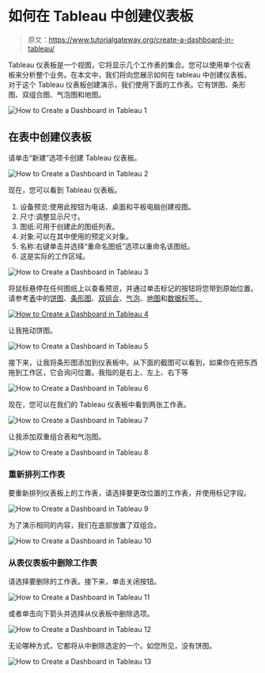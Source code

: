 # 如何在 Tableau 中创建仪表板

> 原文：<https://www.tutorialgateway.org/create-a-dashboard-in-tableau/>

Tableau 仪表板是一个视图，它将显示几个工作表的集合。您可以使用单个仪表板来分析整个业务。在本文中，我们将向您展示如何在 tableau 中创建仪表板。对于这个 Tableau 仪表板创建演示，我们使用下面的工作表。它有饼图、条形图、双组合图、气泡图和地图。

![How to Create a Dashboard in Tableau 1](img/0aaa2dc1797331ed763835c6be3b94b8.png)

## 在表中创建仪表板

请单击“新建”选项卡创建 Tableau 仪表板。

![How to Create a Dashboard in Tableau 2](img/4557f3ee2274971c6ac92bb98303c61b.png)

现在，您可以看到 Tableau 仪表板。

1.  设备预览:使用此按钮为电话、桌面和平板电脑创建视图。
2.  尺寸:调整显示尺寸。
3.  图纸:可用于创建此的图纸列表。
4.  对象:可以在其中使用的预定义对象。
5.  名称:右键单击并选择“重命名图纸”选项以重命名该图纸。
6.  这是实际的工作区域。

![How to Create a Dashboard in Tableau 3](img/1739a4cd9a5841bace0cd233d9830208.png)

将鼠标悬停在任何图纸上以查看预览，并通过单击标记的按钮将您带到原始位置。请参考[表](https://www.tutorialgateway.org/tableau/)中的[饼图](https://www.tutorialgateway.org/pie-chart-in-tableau/)、[条形图](https://www.tutorialgateway.org/bar-chart-in-tableau/)、[双组合](https://www.tutorialgateway.org/tableau-dual-combination-chart/)、[气泡](https://www.tutorialgateway.org/tableau-bubble-chart/)、[地图](https://www.tutorialgateway.org/maps-in-tableau/)和[数据标签。](https://www.tutorialgateway.org/data-labels-in-tableau-reports/)

[![How to Create a Dashboard in Tableau 4](img/09684f5668ebb1030ab363d4118c2f8c.png)](https://www.tutorialgateway.org/data-labels-in-tableau-reports/)

让我拖动饼图。

![How to Create a Dashboard in Tableau 5](img/98037b0f4352714bd2b4568a04b695f1.png)

接下来，让我将条形图添加到仪表板中。从下面的截图可以看到，如果你在把东西拖到工作区，它会询问位置。我指的是右上、左上、右下等

![How to Create a Dashboard in Tableau 6](img/0ac8e25f5fbeca1b94f72435550b70a2.png)

现在，您可以在我们的 Tableau 仪表板中看到两张工作表。

![How to Create a Dashboard in Tableau 7](img/4a5bf5b0d9d6c4bdf37183188aed78d8.png)

让我添加双重组合表和气泡图。

![How to Create a Dashboard in Tableau 8](img/6e03b7dae0b3f91298a66e839d0b54c8.png)

### 重新排列工作表

要重新排列仪表板上的工作表，请选择要更改位置的工作表，并使用标记字段。

![How to Create a Dashboard in Tableau 9](img/c5b83a2e326462de508879a333dfaccd.png)

为了演示相同的内容，我们在底部放置了双组合。

![How to Create a Dashboard in Tableau 10](img/e82efc43339d84bf0ee2fac3a7bb63d1.png)

### 从表仪表板中删除工作表

请选择要删除的工作表。接下来，单击关闭按钮。

![How to Create a Dashboard in Tableau 11](img/0cb3fe4d2f0768af952d0ec3dff8416c.png)

或者单击向下箭头并选择从仪表板中删除选项。

![How to Create a Dashboard in Tableau 12](img/2216af03365eccb0a0dfbf4df2864ff0.png)

无论哪种方式，它都将从中删除选定的一个。如您所见，没有饼图。

![How to Create a Dashboard in Tableau 13](img/2af586128c4712c9d63ae3de8337203a.png)